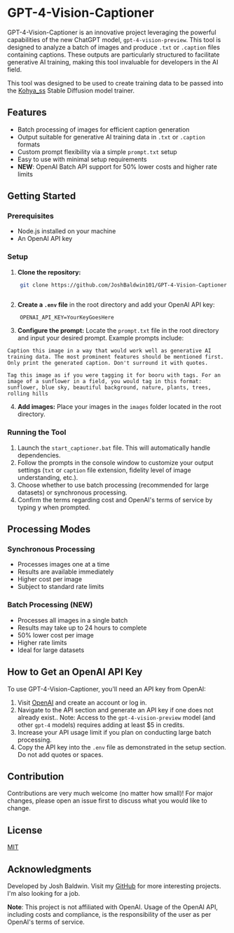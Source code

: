 # GPT-4-Vision-Captioner
GPT-4-Vision-Captioner is an innovative project leveraging the powerful capabilities of the new ChatGPT model, `gpt-4-vision-preview`. This tool is designed to analyze a batch of images and produce `.txt` or `.caption` files containing captions. These outputs are particularly structured to facilitate generative AI training, making this tool invaluable for developers in the AI field.

This tool was designed to be used to create training data to be passed into the [Kohya_ss](https://github.com/bmaltais/kohya_ss) Stable Diffusion model trainer.

## Features
- Batch processing of images for efficient caption generation
- Output suitable for generative AI training data in `.txt` or `.caption` formats
- Custom prompt flexibility via a simple `prompt.txt` setup
- Easy to use with minimal setup requirements
- **NEW**: OpenAI Batch API support for 50% lower costs and higher rate limits

## Getting Started

### Prerequisites
- Node.js installed on your machine
- An OpenAI API key

### Setup
1. **Clone the repository:**
```bash
    git clone https://github.com/JoshBaldwin101/GPT-4-Vision-Captioner.git
    
```
2. **Create a `.env` file** in the root directory and add your OpenAI API key:
```
    OPENAI_API_KEY=YourKeyGoesHere

```
3. **Configure the prompt:** Locate the `prompt.txt` file in the root directory and input your desired prompt. Example prompts include:
```
Caption this image in a way that would work well as generative AI training data. The most prominent features should be mentioned first. Only print the generated caption. Don't surround it with quotes.
```
```
Tag this image as if you were tagging it for booru with tags. For an image of a sunflower in a field, you would tag in this format: sunflower, blue sky, beautiful background, nature, plants, trees, rolling hills
```
4. **Add images:** Place your images in the `images` folder located in the root directory.

### Running the Tool
1. Launch the `start_captioner.bat` file. This will automatically handle dependencies.
2. Follow the prompts in the console window to customize your output settings (`txt` or `caption` file extension, fidelity level of image understanding, etc.).
3. Choose whether to use batch processing (recommended for large datasets) or synchronous processing.
4. Confirm the terms regarding cost and OpenAI's terms of service by typing y when prompted.

## Processing Modes

### Synchronous Processing
- Processes images one at a time
- Results are available immediately
- Higher cost per image
- Subject to standard rate limits

### Batch Processing (NEW)
- Processes all images in a single batch
- Results may take up to 24 hours to complete
- 50% lower cost per image
- Higher rate limits
- Ideal for large datasets

## How to Get an OpenAI API Key
To use GPT-4-Vision-Captioner, you'll need an API key from OpenAI:

1. Visit [OpenAI](https://openai.com/) and create an account or log in.
2. Navigate to the API section and generate an API key if one does not already exist.. Note: Access to the `gpt-4-vision-preview` model (and other `gpt-4` models) requires adding at least $5 in credits.
3. Increase your API usage limit if you plan on conducting large batch processing.
4. Copy the API key into the `.env` file as demonstrated in the setup section. Do not add quotes or spaces.

## Contribution
Contributions are very much welcome (no matter how small)! For major changes, please open an issue first to discuss what you would like to change.

## License
[MIT](https://choosealicense.com/licenses/mit/)

## Acknowledgments
Developed by Josh Baldwin. Visit my [GitHub](https://github.com/JoshBaldwin101) for more interesting projects. I'm also looking for a job.

**Note**: This project is not affiliated with OpenAI. Usage of the OpenAI API, including costs and compliance, is the responsibility of the user as per OpenAI's terms of service.